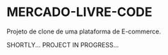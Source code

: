 # MERCADO-LIVRE-CODE
Projeto de clone de uma plataforma de E-commerce.

SHORTLY... PROJECT IN PROGRESS...
